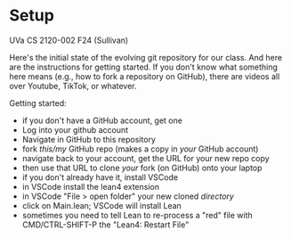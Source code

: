 # Setup

UVa CS 2120-002 F24 (Sullivan)

Here's the initial state of the evolving git repository
for our class. And here are the instructions for getting 
started. If you don't know what something here means (e.g.,
how to fork a repository on GitHub), there are videos all
over Youtube, TikTok, or whatever.

Getting started:

- if you don't have a GitHub account, get one
- Log into your github account
- Navigate in GitHub to this repository
- fork *this/my* GitHub repo (makes a copy in *your* GitHub account)
- navigate back to your account, get the URL for your new repo copy 
- then use that URL to clone *your* fork (on GitHub) onto your laptop
- if you don't already have it, install VSCode
- in VSCode install the lean4 extension
- in VSCode "File > open folder" your new cloned *directory*
- click on Main.lean; VSCode will install Lean
- sometimes you need to tell Lean to re-process a "red" file with CMD/CTRL-SHIFT-P the "Lean4: Restart File"
